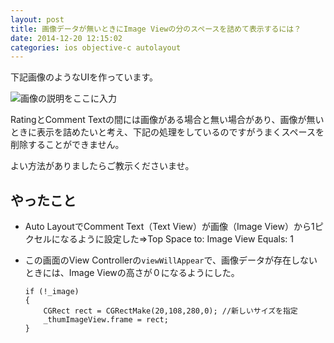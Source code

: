 ```yaml
---
layout: post
title: 画像データが無いときにImage Viewの分のスペースを詰めて表示するには？
date: 2014-12-20 12:15:02
categories: ios objective-c autolayout
---
```

<!-- {% raw %} -->
<p>下記画像のようなUIを作っています。</p>

<p><img src="https://i.stack.imgur.com/drxdPm.png" alt="画像の説明をここに入力"></p>

<p>RatingとComment Textの間には画像がある場合と無い場合があり、画像が無いときに表示を詰めたいと考え、下記の処理をしているのですがうまくスペースを削除することができません。</p>

<p>よい方法がありましたらご教示くださいませ。</p>

<h2>やったこと</h2>

<ul>
<li><p>Auto LayoutでComment Text（Text View）が画像（Image View）から1ピクセルになるように設定した⇒Top Space to: Image View Equals: 1</p></li>
<li><p>この画面のView Controllerの<code>viewWillAppear</code>で、画像データが存在しないときには、Image Viewの高さが０になるようにした。</p>

<pre><code>if (!_image)
{
    CGRect rect = CGRectMake(20,108,280,0); //新しいサイズを指定
    _thumImageView.frame = rect;
}
</code></pre></li>
</ul>
<!-- {% endraw %} -->
